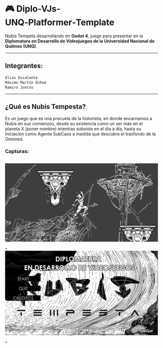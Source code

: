# 🎮 Diplo-VJs-UNQ‑Platformer‑Template

Nubis Tempeta desarrollando en **Godot 4**, juego para presentar en la **Diplomatura en Desarrollo de Videojuegos de la Universidad Nacional de Quilmes (UNQ)**.

---
## Integrantes:
	Elias Escalante
	Máximo Martín Ochoa
	Ramiro Juncos
---
## ¿Qué es Nubis Tempesta?

Es un juego que es una precuela de la historieta, 
en donde encarnamos a Nubis en sus comienzos, desde su existencia como un ser más en el planeta X (poner nombre) 
mientras subsiste en el día a día, hasta su iniciación como Agente SubCaos a medida que descubre el trasfondo de la Omnired.

### Capturas:
![Captura de pantalla del juego](https://github.com/eliasescalante/nubisTempesta/blob/graficos/_assets/capture/CAP_2.png).
![GIF demostrando movimiento y salto](https://github.com/eliasescalante/nubisTempesta/blob/graficos/_assets/capture/cap_1.png).
---
